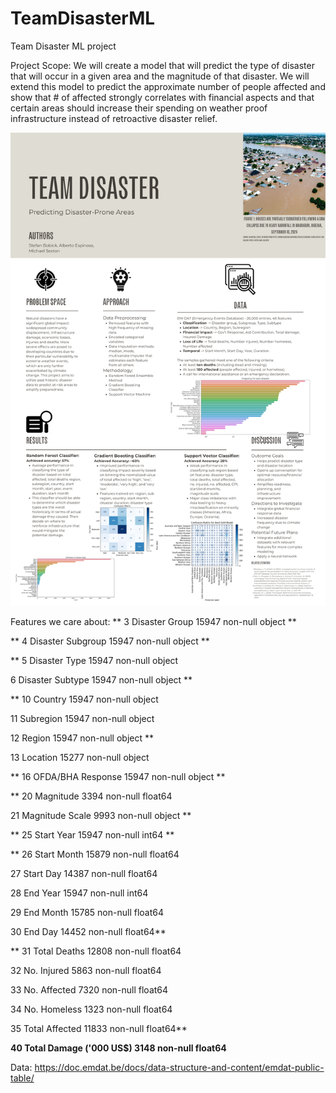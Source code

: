 # TeamDisasterML
Team Disaster ML project


Project Scope:
We will create a model that will predict the type of disaster that will occur in a given area and the magnitude of that disaster. We will extend this model to predict the approximate number of people affected and show that # of affected strongly correlates with financial aspects and that certain areas should increase their spending on weather proof infrastructure instead of retroactive disaster relief.


![Final Poster Board explaining the project](TeamDisaster.png)



Features we care about:
** 3   Disaster Group                             15947 non-null  object **

** 4   Disaster Subgroup                          15947 non-null  object **

** 5   Disaster Type                              15947 non-null  object 

 6   Disaster Subtype                           15947 non-null  object **
 
** 10  Country                                    15947 non-null  object 

 11  Subregion                                  15947 non-null  object 
 
 12  Region                                     15947 non-null  object **
 
 13  Location                                   15277 non-null  object 
 
** 16  OFDA/BHA Response                          15947 non-null  object **

** 20  Magnitude                                  3394 non-null   float64

 21  Magnitude Scale                            9993 non-null   object **
 
** 25  Start Year                                 15947 non-null  int64  **

** 26  Start Month                                15879 non-null  float64

 27  Start Day                                  14387 non-null  float64
 
 28  End Year                                   15947 non-null  int64  
 
 29  End Month                                  15785 non-null  float64
 
 30  End Day                                    14452 non-null  float64**
 
** 31  Total Deaths                               12808 non-null  float64

 32  No. Injured                                5863 non-null   float64
 
 33  No. Affected                               7320 non-null   float64
 
 34  No. Homeless                               1323 non-null   float64
 
 35  Total Affected                             11833 non-null  float64**
 
 **40  Total Damage ('000 US$)                    3148 non-null   float64**
 





Data: https://doc.emdat.be/docs/data-structure-and-content/emdat-public-table/



